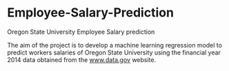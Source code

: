 # Employee-Salary-Prediction
Oregon State University Employee Salary prediction

The aim of the project is to develop a machine learning regression model to predict workers salaries of Oregon State University using the financial year 2014 data obtained from the www.data.gov website.
